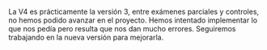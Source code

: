 La V4 es prácticamente la versión 3, entre exámenes parciales y controles, no hemos podido avanzar en el proyecto. Hemos intentado implementar lo que nos pedía pero resulta que nos dan mucho errores. Seguiremos trabajando en la nueva versión para mejorarla. 
